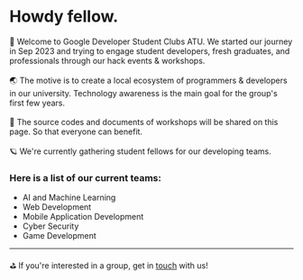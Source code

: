 # Howdy fellow.

:seedling: Welcome to Google Developer Student Clubs ATU. We started our journey in Sep 2023 and trying to engage student developers, fresh graduates, and professionals through our hack events & workshops. 
<br><br>:earth_asia: The motive is to create a local ecosystem of programmers & developers in our university. Technology awareness is the main goal for the group's first few years. 
<br><br>:school: The source codes and documents of workshops will be shared on this page. So that everyone can benefit.
<br><br>:ringed_planet: We're currently gathering student fellows for our developing teams. 

### Here is a list of our current teams:
  * AI and Machine Learning
  * Web Development
  * Mobile Application Development 
  * Cyber Security
  * Game Development
---
:golf: If you're interested in a group, get in [touch](mailto:atugdsc@gmail.com) with us!
